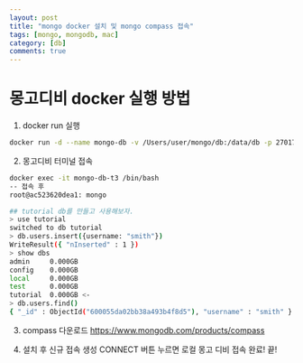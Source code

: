 ```yaml
---
layout: post
title: "mongo docker 설치 및 mongo compass 접속"
tags: [mongo, mongodb, mac]
category: [db]
comments: true
---
```


# 몽고디비 docker 실행 방법
1. docker run 실행
```sh
docker run -d --name mongo-db -v /Users/user/mongo/db:/data/db -p 27017:27017 mongo:4.2
```
2. 몽고디비 터미널 접속
```sh
docker exec -it mongo-db-t3 /bin/bash
-- 접속 후 
root@ac523620dea1: mongo

## tutorial db를 만들고 사용해보자.
> use tutorial
switched to db tutorial
> db.users.insert({username: "smith"})
WriteResult({ "nInserted" : 1 })
> show dbs
admin     0.000GB
config    0.000GB
local     0.000GB
test      0.000GB
tutorial  0.000GB <- 
> db.users.find()
{ "_id" : ObjectId("600055da02bb38a493b4f8d5"), "username" : "smith" }

```

3. compass 다운로드
https://www.mongodb.com/products/compass

4. 설치 후 신규 접속 생성 CONNECT 버튼 누르면 로컬 몽고 디비 접속 완료! 끝! 


